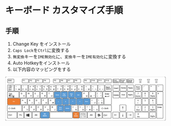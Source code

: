 # キーボード カスタマイズ手順
## 手順
1. Change Key をインストール
2. `Caps Lock`を`Ctrl`に変換する
3. `無変換`キーを`IME無効化`に、`変換`キーを`IME有効化`に変換する
4. Auto Hotkeyをインストール
5. 以下内容のマッピングをする

![](../img/キーマップ1.png)


